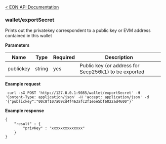 [&lt; EON API Documentation](/doc/api/index.md) 
### wallet/exportSecret

Prints out the privatekey correspondent to a public key or EVM address contained in this wallet

**Parameters**

| Name     | Type    | Required    | Description    |
| -------- | ------- | -------     | -------        | 
| publickey  | string  | yes         | Public key (or address for Secp256k1) to be exported  |

**Example request**

     curl -sX POST 'http://127.0.0.1:9085/wallet/exportSecret' -H 'Content-Type: application/json' -H 'accept: application/json' -d '{"publickey":"00c8f107a09cd4f463afc2f1e6e5bf6022ad4600"}'  

**Example response**

    {
        "result" : {
            "privKey" : "xxxxxxxxxxxxxx"
        }
    }